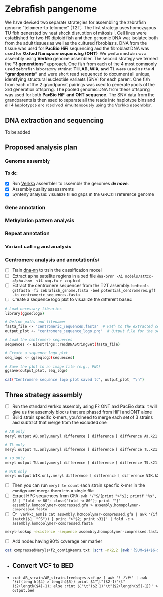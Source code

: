 # Zebrafish pangenome
We have devised two separate strategies for assembling the zebrafish genome “telomere-to-telomere” (T2T): The first strategy uses homozygous TU fish generated by heat shock disruption of mitosis I. Cell lines were established for two HS diploid fish and then genomic DNA was isolated both from the adult tissues as well as the cultured fibroblasts. DNA from the tissue was used for **PacBio HiFi** sequencing and the fibroblast DNA was used for **Oxford Nanopore sequencing (ONT)**. We performed *de novo* assembly using **Verkko** genome assembler. The second strategy we termed the **“3 generations”** approach. One fish from each of the 4 most commonly used zebrafish laboratory strains: **TU, AB, WIK, and TL** were used as the **4 “grandparents”** and were short read sequenced to document all unique, identifying structural nucleotide variants [SNV] for each parent. One fish from each of the 2 grandparent pairings was used to generate pools of the 3rd generation offspring. The pooled genomic DNA from these offspring was used for both **PacBio HiFi and ONT sequence**. The SNV data from the grandparents is then used to separate all the reads into haplotype bins and all 4 haplotypes are resolved simultaneously using the Verkko assembler.

## DNA extraction and sequencing
To be added

## Proposed analysis plan
### Genome assembly
#### To do:
- [x] Run [Verkko](https://github.com/marbl/verkko) assembler to assemble the genomes **_de nove_**.  
- [x] Assembly quality assessments
- [x] Synteny analysis: visualize filled gaps in the GRCz11 reference genome

### Gene annotation

### Methylation pattern analysis

### Repeat annotation

### Variant calling and analysis

### Centromere analysis and annotation(s)
- [ ] Train [dna-nn](https://github.com/Jokendo-collab/dna-nn) to train the classification model
- [ ] Extract aplha satellite regions in a bed file `dna-brnn -Ai models/attcc-alpha.knm -t16 seq.fa > seq.bed`
- [ ] Extract the centromere sequences from the T2T assembly: `bedtools getfasta -fi zebrafish_genome.fasta -bed potential_centromeres.gff -fo centromeric_sequences.fasta`
- [ ] Create a sequence logo plot to visualize the different bases:
```bash
# Load necessary libraries
library(ggseqlogo)

# Define paths and filenames
fasta_file <- "centromeric_sequences.fasta"  # Path to the extracted centromere sequences in FASTA format
output_plot <- "centromere_sequence_logo.png"  # Output file for the sequence logo plot

# Load the centromere sequences
sequences <- Biostrings::readDNAStringSet(fasta_file)

# Create a sequence logo plot
seq_logo <- ggseqlogo(sequences)

# Save the plot to an image file (e.g., PNG)
ggsave(output_plot, seq_logo)

cat("Centromere sequence logo plot saved to", output_plot, "\n")

```

## Three strategy assembly
- [ ] Run the standard verkko assembly using F2 ONT and PacBio data: It will give us the assembly blocks that are phased from HiFi and ONT alone
- [ ] Build strain specific k-mers, you'd need to merge each set of 3 strains and subtract that merge from the excluded one
```bash
# AB only
meryl output AB.only.meryl difference [ difference [ difference AB.k21.meryl TL.k21.meryl ] TU.k21.meryl ] WIK.k21.meryl

# TL only
meryl output TL.only.meryl difference [ difference [ difference TL.k21.meryl AB.k21.meryl ] TU.k21.meryl ] WIK.k21.meryl

# TU only
meryl output TU.only.meryl difference [ difference [ difference TU.k21.meryl WIK.k21.meryl ] AB.k21.meryl ] TL.k21.meryl

# WIK only
meryl output WIK.only.meryl difference [ difference [ difference WIK.k21.meryl TU.k21.meryl ] AB.k21.meryl ] TL.k21.meryl

```      
- [ ] Then you can run `meryl to count` each strain specific k-mer in the contigs and merge them into a single file
- [ ] Exract HPC sequences from GFA: `awk '/^S/{print ">"$2; printf "%s", $3 | "fold -w 80"; close("fold -w 80"); print ""}' assembly.homopolymer-compressed.gfa > assembly.homopolymer-compressed.fasta`
- [ ] Or ` verkko_asm]$ cat assembly.homopolymer-compressed.gfa | awk '{if (match($1, "^S")) { print ">"$2; print $3}}' | fold -c > assembly.homopolymer-compressed.fasta`
```bash
meryl-lookup -existence -sequence assembly.homopolymer-compressed.fasta -mers AB.only.meryl
```
- [ ] Add nodes having 90% coverage per marker
```bash
cat compressedMeryls/f2_contigKemrs.txt |sort -nk2,2 |awk '{SUM=$4+$6+$8+$10; tag=$4":"$6":"$8":"$10; if (SUM == 0) {NAME="UNKNOWN"; color="#AAAAAA";} else if ($4/SUM > 0.9) {NAME="AB"; color="#d7191c";} else if ($6/SUM > 0.9) {NAME="TU"; color="fdae61"; } else if ($8/SUM>0.9) {NAME="TL"; color="#abdda4"; } else if ($10/SUM>0.9) { NAME="WIK"; color="#2b83ba"; } else { NAME="MIXED"; color="#FFFF00"; } print $1"\t"$2"\t"NAME"\t"color"\t"tag; }' >> compressedMeryls/f2_contigKemrs.bandage.csv
```
- ## Convert VCF to BED
- `zcat AB_strain/AB_strain.freebayes.vcf.gz | awk '! /\#/' | awk '{if(length($4) > length($5)) print $1"\t"($2-1)"\t"($2+length($4)-1); else print $1"\t"($2-1)"\t"($2+length($5)-1)}' > output.bed`


